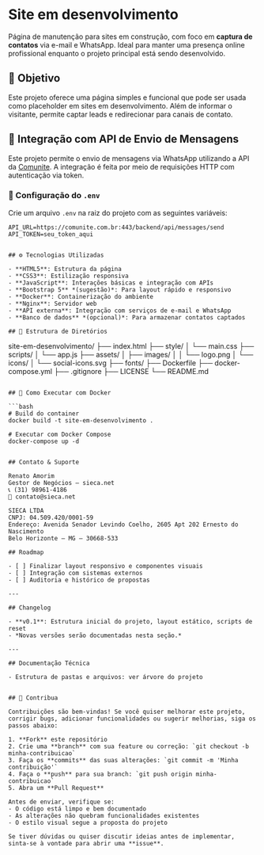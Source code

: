 # Site em desenvolvimento

Página de manutenção para sites em construção, com foco em **captura de contatos** via e-mail e WhatsApp. Ideal para manter uma presença online profissional enquanto o projeto principal está sendo desenvolvido.

## 📌 Objetivo

Este projeto oferece uma página simples e funcional que pode ser usada como placeholder em sites em desenvolvimento. Além de informar o visitante, permite captar leads e redirecionar para canais de contato.

## 📲 Integração com API de Envio de Mensagens

Este projeto permite o envio de mensagens via WhatsApp utilizando a API da [Comunite](https://comunite.com.br). A integração é feita por meio de requisições HTTP com autenticação via token.

### 🔐 Configuração do `.env`

Crie um arquivo `.env` na raiz do projeto com as seguintes variáveis:

```env
API_URL=https://comunite.com.br:443/backend/api/messages/send
API_TOKEN=seu_token_aqui


## ⚙️ Tecnologias Utilizadas

- **HTML5**: Estrutura da página
- **CSS3**: Estilização responsiva
- **JavaScript**: Interações básicas e integração com APIs
- **Bootstrap 5** *(sugestão)*: Para layout rápido e responsivo
- **Docker**: Containerização do ambiente
- **Nginx**: Servidor web
- **API externa**: Integração com serviços de e-mail e WhatsApp
- **Banco de dados** *(opcional)*: Para armazenar contatos captados

## 📁 Estrutura de Diretórios

```
site-em-desenvolvimento/
├── index.html
├── style/
│   └── main.css
├── scripts/
│   └── app.js
├── assets/
│   ├── images/
│   │   └── logo.png
│   └── icons/
│       └── social-icons.svg
├── fonts/
├── Dockerfile
├── docker-compose.yml
├── .gitignore
├── LICENSE
└── README.md
```

## 🚀 Como Executar com Docker

```bash
# Build do container
docker build -t site-em-desenvolvimento .

# Executar com Docker Compose
docker-compose up -d


## Contato & Suporte

Renato Amorim  
Gestor de Negócios – sieca.net  
📞 (31) 98961-4186  
📧 contato@sieca.net

SIECA LTDA  
CNPJ: 04.509.420/0001-59  
Endereço: Avenida Senador Levindo Coelho, 2605 Apt 202 Ernesto do Nascimento  
Belo Horizonte – MG – 30668-533

## Roadmap

- [ ] Finalizar layout responsivo e componentes visuais
- [ ] Integração com sistemas externos
- [ ] Auditoria e histórico de propostas

---

## Changelog

- **v0.1**: Estrutura inicial do projeto, layout estático, scripts de reset
- *Novas versões serão documentadas nesta seção.*

---

## Documentação Técnica

- Estrutura de pastas e arquivos: ver árvore do projeto


## 🤝 Contribua

Contribuições são bem-vindas! Se você quiser melhorar este projeto, corrigir bugs, adicionar funcionalidades ou sugerir melhorias, siga os passos abaixo:

1. **Fork** este repositório
2. Crie uma **branch** com sua feature ou correção: `git checkout -b minha-contribuicao`
3. Faça os **commits** das suas alterações: `git commit -m 'Minha contribuição'`
4. Faça o **push** para sua branch: `git push origin minha-contribuicao`
5. Abra um **Pull Request**

Antes de enviar, verifique se:
- O código está limpo e bem documentado
- As alterações não quebram funcionalidades existentes
- O estilo visual segue a proposta do projeto

Se tiver dúvidas ou quiser discutir ideias antes de implementar, sinta-se à vontade para abrir uma **issue**.

